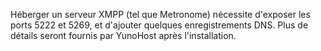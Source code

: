 Héberger un serveur XMPP (tel que Metronome) nécessite d'exposer les ports 5222 et 5269, et d'ajouter quelques enregistrements DNS. Plus de détails seront fournis par YunoHost après l'installation.
